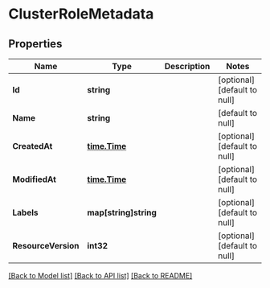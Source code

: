 # ClusterRoleMetadata

## Properties
Name | Type | Description | Notes
------------ | ------------- | ------------- | -------------
**Id** | **string** |  | [optional] [default to null]
**Name** | **string** |  | [default to null]
**CreatedAt** | [**time.Time**](time.Time.md) |  | [optional] [default to null]
**ModifiedAt** | [**time.Time**](time.Time.md) |  | [optional] [default to null]
**Labels** | **map[string]string** |  | [optional] [default to null]
**ResourceVersion** | **int32** |  | [optional] [default to null]

[[Back to Model list]](../README.md#documentation-for-models) [[Back to API list]](../README.md#documentation-for-api-endpoints) [[Back to README]](../README.md)


